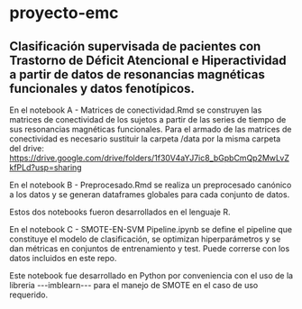 # proyecto-emc
## Clasificación supervisada de pacientes con Trastorno de Déficit Atencional e Hiperactividad a partir de datos de resonancias magnéticas funcionales y datos fenotípicos.

En el notebook A - Matrices de conectividad.Rmd se construyen las matrices de conectividad de los sujetos a partir de las series de tiempo de sus resonancias magnéticas funcionales. 
Para el armado de las matrices de conectividad es necesario sustituir la carpeta /data por la misma carpeta del drive: https://drive.google.com/drive/folders/1f30V4aYJ7ic8_bGpbCmQp2MwLvZkfPLd?usp=sharing 

En el notebook B - Preprocesado.Rmd se realiza un preprocesado canónico a los datos y se generan dataframes globales para cada conjunto de datos.

Estos dos notebooks fueron desarrollados en el lenguaje R.

En el notebook C - SMOTE-EN-SVM Pipeline.ipynb se define el pipeline que constituye el modelo de clasificación, se optimizan hiperparámetros y se dan métricas en conjuntos de entrenamiento y test. Puede correrse con los datos incluidos en este repo.

Este notebook fue desarrollado en Python por conveniencia con el uso de la libreria ---imblearn--- para el manejo de SMOTE en el caso de uso requerido. 
